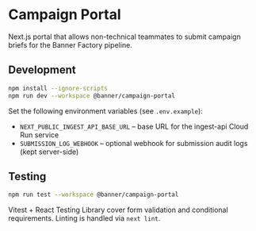 # Campaign Portal

Next.js portal that allows non-technical teammates to submit campaign briefs for the Banner Factory pipeline.

## Development

```bash
npm install --ignore-scripts
npm run dev --workspace @banner/campaign-portal
```

Set the following environment variables (see `.env.example`):

- `NEXT_PUBLIC_INGEST_API_BASE_URL` – base URL for the ingest-api Cloud Run service
- `SUBMISSION_LOG_WEBHOOK` – optional webhook for submission audit logs (kept server-side)

## Testing

```bash
npm run test --workspace @banner/campaign-portal
```

Vitest + React Testing Library cover form validation and conditional requirements. Linting is handled via `next lint`.
